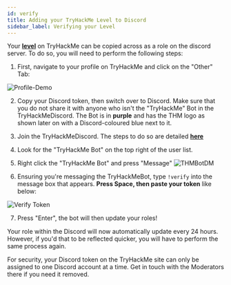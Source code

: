 ```yaml
---
id: verify
title: Adding your TryHackMe Level to Discord
sidebar_label: Verifying your Level
---
```

Your [**level**](https://docs.tryhackme.com/docs/general/tryhackme-levels) on TryHackMe can be copied across as a role on the discord server. To do so, you will need to perform the following steps:

1. First, navigate to your profile on TryHackMe and click on the "Other" Tab:

![Profile-Demo](https://i.imgur.com/YwtTCyv.png)

2. Copy your Discord token, then switch over to Discord. Make sure that you do not share it with anyone who isn't the "TryHackMe" Bot in the TryHackMeDiscord. The Bot is in **purple** and has the THM logo as shown later on with a Discord-coloured blue next to it.

3. Join the TryHackMeDiscord. The steps to do so are detailed [**here**](https://docs.tryhackme.com/docs/discord/discord-getting-started)

4. Look for the "TryHackMe Bot" on the top right of the user list.

5. Right click the "TryHackMe Bot" and press "Message"
![THMBotDM](https://i.imgur.com/4zWeIAZ.png)

6. Ensuring you're messaging the TryHackMeBot, type `!verify` into the message box that appears. **Press Space, then paste your token** like below:

![Verify Token](https://i.imgur.com/3PvcJhQ.png)

7. Press "Enter", the bot will then update your roles!

Your role within the Discord will now automatically update every 24 hours. However, if you'd that to be reflected quicker, you will have to perform the same process again.

For security, your Discord token on the TryHackMe site can only be assigned to one Discord account at a time. Get in touch with the Moderators there if you need it removed.
